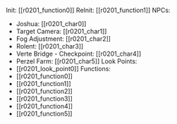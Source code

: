 Init: [[r0201_function0]]
ReInit: [[r0201_function1]]
NPCs:
- Joshua: [[r0201_char0]]
- Target Camera: [[r0201_char1]]
- Fog Adjustment: [[r0201_char2]]
- Rolent: [[r0201_char3]]
- Verte Bridge - Checkpoint: [[r0201_char4]]
- Perzel Farm: [[r0201_char5]]
Look Points:
- [[r0201_look_point0]]
Functions:
- [[r0201_function0]]
- [[r0201_function1]]
- [[r0201_function2]]
- [[r0201_function3]]
- [[r0201_function4]]
- [[r0201_function5]]
